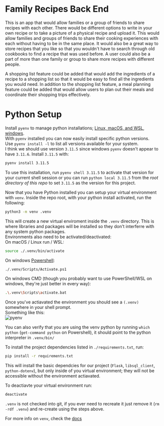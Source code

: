 # Family Recipes Back End
This is an app that would allow families or a group of friends to share recipes with each other. There would be different options to write in your own recipe or to take a picture of a physical recipe and upload it. This would allow families and groups of friends to share their cooking experiences with each without having to be in the same place. It would also be a great way to store recipes that you like so that you wouldn't have to search through old cookbooks to find a recipe that was used before. A user could also be a part of more than one family or group to share more recipes with different people.

A shopping list feature could be added that would add the ingredients of a recipe to a shopping list so that it would be easy to find all the ingredients you would need. In addition to the shopping list feature, a meal planning feature could be added that would allow users to plan out their meals and coordinate their shopping trips effectively.


# Python Setup
Install `pyenv` to manage python installations; [Linux, macOS, and WSL](https://github.com/pyenv/pyenv/tree/master?tab=readme-ov-file#unixmacos), [windows](https://github.com/pyenv-win/pyenv-win?tab=readme-ov-file#installation).  
With `pyenv` installed you can now easily install specific python versions.  
Use `pyenv install -l` to list all versions available for your system.  
I think we should use version `3.11.5` since windows `pyenv` doesn't appear to have `3.11.6`. Install `3.11.5` with:
```sh
pyenv install 3.11.5
```
To use this installation, run `pyenv shell 3.11.5` to activate that version for your current shell session or you can run `python local 3.11.5` from the *root directory of this repo* to set `3.11.5` as the version for this project.  

Now that you have Python installed you can setup your virtual environment with `venv`. Inside the repo root, with your python install activated, run the following:
```sh
python3 -m venv .venv
```
This will create a new virtual enviroment inside the `.venv` directory. This is where libraries and packages will be installed so they don't interferre with any system python packages.  
Environments also need to be activated/deactivated:  
On macOS / Linux run / WSL:
```sh
source ./.venv/bin/activate
```
On windows [Powershell](https://github.com/microsoft/PowerShell):
```sh
./.venv/Scripts/Activate.ps1
```
On windows CMD (though you probably want to use PowerShell/WSL on windows, they're just better in every way):
```sh
.\.venv\Scripts\activate.bat
```

Once you've actiavated the environment you should see a `(.venv)` somewhere in your shell prompt.  
Something like this:  
![pyenv](https://github.com/marshnoe000/family-recipes/assets/37233002/aff29557-1bc4-4d5e-b17a-91c60c69f02f)

You can also verify that you are using the venv python by running `which python` (`get-command python` on Powershell), it should point to the python interpreter in `.venv/bin/`  

To install the project dependencies listed in `./requirements.txt`, run:
```sh
pip install -r requirements.txt
```

This will install the basic dependcies for our project (`Flask`, `libsql_client`, `python-dotenv`), but only inside of you virtual environment; they will not be accessible without the environment actiavated.  

To deactiavte your virtual environment run:
```sh
deactivate
```

`.venv` is not checked into git, if you ever need to recreate it just remove it (`rm -rdf .venv`) and re-create using the steps above.  

For more info on `venv`, check the [docs](https://docs.python.org/3/library/venv.html)

